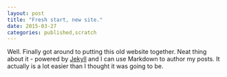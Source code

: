 ```yaml
---
layout: post
title: "Fresh start, new site."
date: 2015-03-27
categories: published,scratch
---
```


Well. Finally got around to putting this old website together. Neat thing about it - powered by [Jekyll](http://jekyllrb.com) and I can use Markdown to author my posts. It actually is a lot easier than I thought it was going to be.
